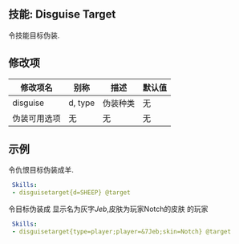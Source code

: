 技能: Disguise Target
--------------------------

令技能目标伪装.

修改项
----------

| 修改项名 | 别称    | 描述                                                                                                    | 默认值 |
|-----------|------------|----------------------------------------------------------------------------------------------------------------|---------------|
| disguise  | d, type | 伪装种类 | 无 |
| 伪装可用选项 | 无 | 无 | 无 |

示例
--------

令仇恨目标伪装成羊.

```yaml
 Skills:
 - disguisetarget{d=SHEEP} @target
```
令目标伪装成 显示名为灰字*Jeb*,皮肤为玩家Notch的皮肤 的玩家
```yaml
 Skills:
 - disguisetarget{type=player;player=&7Jeb;skin=Notch} @target
```